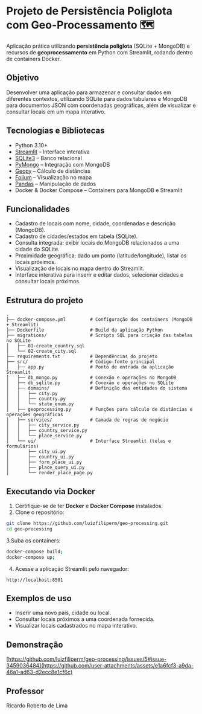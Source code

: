 # Projeto de Persistência Poliglota com Geo-Processamento 🗺️

Aplicação prática utilizando **persistência poliglota** (SQLite + MongoDB) e recursos de **geoprocessamento** em Python com Streamlit, rodando dentro de containers Docker.

## Objetivo
Desenvolver uma aplicação para armazenar e consultar dados em diferentes contextos, utilizando SQLite para dados tabulares e MongoDB para documentos JSON com coordenadas geográficas, além de visualizar e consultar locais em um mapa interativo.

## Tecnologias e Bibliotecas
- Python 3.10+
- [Streamlit](https://streamlit.io/) – Interface interativa
- [SQLite3](https://www.sqlite.org/) – Banco relacional
- [PyMongo](https://pymongo.readthedocs.io/) – Integração com MongoDB
- [Geopy](https://geopy.readthedocs.io/) – Cálculo de distâncias
- [Folium](https://python-visualization.github.io/folium/) – Visualização no mapa
- [Pandas](https://pandas.pydata.org/) – Manipulação de dados
- Docker & Docker Compose – Containers para MongoDB e Streamlit

## Funcionalidades
- Cadastro de locais com nome, cidade, coordenadas e descrição (MongoDB).
- Cadastro de cidades/estados em tabela (SQLite).
- Consulta integrada: exibir locais do MongoDB relacionados a uma cidade do SQLite.
- Proximidade geográfica: dado um ponto (latitude/longitude), listar os locais próximos.
- Visualização de locais no mapa dentro do Streamlit.
- Interface interativa para inserir e editar dados, selecionar cidades e consultar locais próximos.

## Estrutura do projeto
```
.
├── docker-compose.yml         # Configuração dos containers (MongoDB + Streamlit)
├── Dockerfile                 # Build da aplicação Python
├── migrations/                # Scripts SQL para criação das tabelas no SQLite
│   ├── 01-create_country.sql
│   └── 02-create_city.sql
├── requirements.txt           # Dependências do projeto
├── src/                       # Código-fonte principal
│   ├── app.py                 # Ponto de entrada da aplicação Streamlit
│   ├── db_mongo.py            # Conexão e operações no MongoDB
│   ├── db_sqlite.py           # Conexão e operações no SQLite
│   ├── domains/               # Definição das entidades do sistema
│   │   ├── city.py
│   │   ├── country.py
│   │   └── state_enum.py
│   ├── geoprocessing.py       # Funções para cálculo de distâncias e operações geográficas
│   ├── services/              # Camada de regras de negócio
│   │   ├── city_service.py
│   │   ├── country_service.py
│   │   └── place_service.py
│   └── ui/                    # Interface Streamlit (telas e formulários)
│       ├── city_ui.py
│       ├── country_ui.py
│       ├── form_place_ui.py
│       ├── place_query_ui.py
│       └── render_place_page.py

```

## Executando via Docker

1. Certifique-se de ter **Docker** e **Docker Compose** instalados.  
2. Clone o repositório:
```bash
git clone https://github.com/luizfiliperm/geo-processing.git
cd geo-processing
```
3.Suba os containers:
```bash
docker-compose build;
docker-compose up;
```
4. Acesse a aplicação Streamlit pelo navegador:
 ```
 http://localhost:8501
 ```
## Exemplos de uso
- Inserir uma novo pais, cidade ou local.
- Consultar locais próximos a uma coordenada fornecida.
- Visualizar locais cadastrados no mapa interativo.

## Demonstração

[https://github.com/luizfiliperm/geo-processing/issues/5#issue-3459036484](https://github.com/user-attachments/assets/e1a6fcf3-a9da-46a1-ad63-d2ecc8e1cf6c)

## Professor
Ricardo Roberto de Lima
